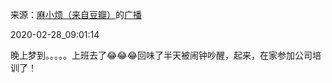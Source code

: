 来源：[麻小烦（来自豆瓣）](https://www.douban.com/people/maxiaofan/)的[广播](https://www.douban.com/people/maxiaofan/status/2837485042/)


2020-02-28_09:01:14


晚上梦到。。。。。上班去了😂😂😂回味了半天被闹钟吵醒，起来，在家参加公司培训了！
